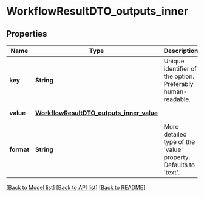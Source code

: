 # WorkflowResultDTO_outputs_inner
## Properties

| Name | Type | Description | Notes |
|------------ | ------------- | ------------- | -------------|
| **key** | **String** | Unique identifier of the option. Preferably human-readable. | [default to null] |
| **value** | [**WorkflowResultDTO_outputs_inner_value**](WorkflowResultDTO_outputs_inner_value.md) |  | [default to null] |
| **format** | **String** | More detailed type of the &#39;value&#39; property. Defaults to &#39;text&#39;. | [optional] [default to null] |

[[Back to Model list]](../README.md#documentation-for-models) [[Back to API list]](../README.md#documentation-for-api-endpoints) [[Back to README]](../README.md)

